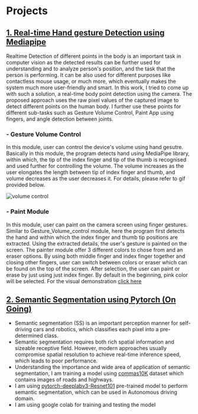 # Projects 

## [1. Real-time Hand gesture Detection using Mediapipe](https://github.com/SubramanyaGurumurthy/RealTimeHandgestureDetection.git)
Realtime Detection of different points in the body is an important task in computer vision as the detected results can be further used for understanding and to analyze person's position, and the task that the person is performing. It can be also used for different purposes like contactless mouse usage, or much more, which eventually makes the system much more user-friendly and smart. In this work, I tried to come up with such a solution, a real-time body point detection using the camera. The proposed approach uses the raw pixel values of the captured image to detect different points on the human body. I further use these points for different sub-tasks such as Gesture Volume Control, Paint App using fingers, and angle detection between joints.

### - Gesture Volume Control
In this module, user can control the device's volume using hand gesutre. Basically in this module, the program detects hand using MediaPipe library, 
within which, the tip of the index finger and tip of the thumb is recognised and used further for controlling the volume. The volume increases as the user elongates 
the length between tip of index finger and thumb, and volume decreases as the user decreases it. For details, please refer to gif provided below.

![volume control](https://github.com/SubramanyaGurumurthy/RealTimeHandgestureDetection/blob/main/gif/Volume_control.gif)

### - Paint Module
In this module, user can paint on the camera screen using finger gestures. Similar to Gesture_Volume_control module, here the program first detects the hand and within which the index finger and thumb tip positions are extracted. Using the extracted details, the user's gesture is painted on the screen. The painter module offer 3 different colors to chose from and an eraser options. By using both middle finger and index finger together and closing other fingers, user can switch between colors or eraser which can be found on the top of the screen. After selection, the user can paint or erase by just using just index finger. By default in the beginning, pink color will be selected. For the visual demonstration [click here](https://youtu.be/u2zQ_nwl4WA)

## [2. Semantic Segmentation using Pytorch (On Going)](https://colab.research.google.com/drive/1FnwAzHF5YFaVst41jaXHYwjBXWSFyd0o?usp=sharing)
* Semantic segmentation (SS) is an important perception manner for self-driving cars and robotics, which classifies each pixel into a pre-determined class. 
* Semantic segmentation requires both rich spatial information and sizeable receptive field. However, modern approaches usually compromise spatial resolution to achieve real-time inference speed, which leads to poor performance.
* Understanding the importance and wide area of application of semantic segmentation, I am training a model using [commas10K](https://github.com/commaai/comma10k) dataset which contains images of roads and highways.
* I am using [pytorch-deeplabv3-Resnet101](https://pytorch.org/vision/stable/models/generated/torchvision.models.segmentation.deeplabv3_resnet101.html#torchvision.models.segmentation.DeepLabV3_ResNet101_Weights) pre-trained model to perform semantic segmentation, which can be used in Autonomous driving domain.
*	I am using google colab for training and testing the model
